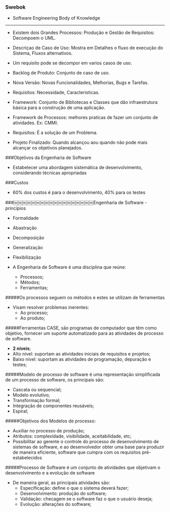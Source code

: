 ### Swebok

- Software Engineering Body of Knowledge

---

* Existem dois Grandes Processos: Produção e Gestão de Requisitos: Decompoem o UML.
* Descriçao de Caso de Uso: Mostra em Detalhes o fluxo de execução do Sistema, Fluxos alternativos.
* Um requisito pode se decompor em varios casos de uso.
* Backlog de Produto: Conjunto de caso de uso.
* Nova Versão: Novas Funcionalidades, Melhorias, Bugs e Tarefas.
* Requisitos: Necessidade, Caracteristicas.

* Framework: Conjunto de Bibliotecas e Classes que dão infraestrutura básica para a construção de uma aplicação.
* Framework de Processos: melhores praticas de fazer um conjunto de atividades. Ex: CMMI.
* Requisitos: É a solução de um Problema.
* Projeto Finalizado: Quando alcançou aou quando não pode mais alcançar os objetivos planejados.



###Objetivos da Engenharia de Software

* Estabelecer uma abordagem sistemática de desenvolvimento, considerando técnicas apropriadas


###Custos

* 60% dos custos é para o desenvolvimento, 40% para os testes

###￼￼￼￼￼￼￼￼￼￼￼￼￼￼￼￼￼￼Engenharia de Software - princípios

* Formalidade
* Abastração
* Decomposição
* Generalização
* Flexibilização

* A Engenharia de Software é uma disciplina que reúne:
	* Processos;
	* Métodos;
	* Ferramentas;
	
#####Os processos seguem os métodos e estes se utilizam de ferramentas

* Visam resolver problemas inerentes:
	* Ao processo;
	* Ao produto;
	
#####Ferramentas CASE, são programas de computador que têm como objetivo, fornecer um suporte automatizado para as atividades de processo de software.

* **2 níveis**;
* Alto nível: suportam as atividades iniciais de requisitos e projetos;
* Baixo nível: suportam as atividades de programação, depuração e testes;
	
#####Modelo de processo de software é uma representação simplificada de um processo de software, os principais são:

* Cascata ou sequencial;
* Modelo evolutivo;
* Transformação formal;
* Integração de componentes reusáveis;
* Espiral;
	
#####Objetivos dos Modelos de processo:

* Auxiliar no processo de produção;
* Atributos: complexidade, visibilidade, aceitabilidade, etc;
* Possibilitar ao gerente o controle do processo de desenvolvimento de sistemas de software, e ao desenvolvedor obter uma base para produzir de maneira eficiente, software que cumpra com os requisitos pré-estabelecidos

#####Processo de Software é um conjunto de atividades que objetivam o desenvolvimento e a evolução de software

* De maneira geral, as principais atividades são:
	* Especificação: define o que o sistema deverá fazer;
	* Desenvolvimento: produção do software;
	* Validação: checagem se o software faz o que o usuário deseja;
	* Evolução: alterações do software; 